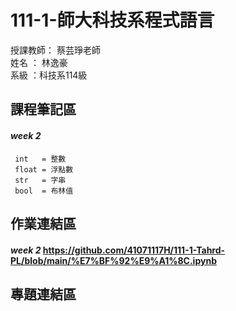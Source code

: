# 111-1-師大科技系程式語言
授課教師： 蔡芸琤老師   
姓名   ： 林逸豪  
系級   ：科技系114級  
## 課程筆記區   
#### *week 2* 
     int   = 整數
     float = 浮點數
     str   = 字串
     bool  = 布林值
## 作業連結區  
#### *week 2*  https://github.com/41071117H/111-1-Tahrd-PL/blob/main/%E7%BF%92%E9%A1%8C.ipynb

## 專題連結區  
